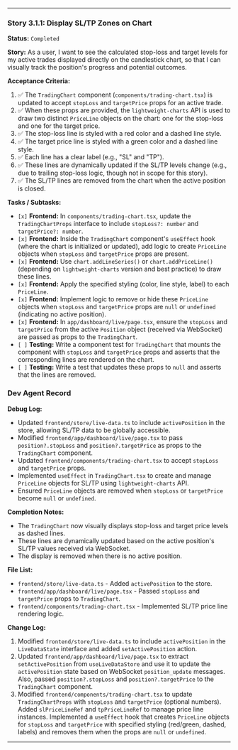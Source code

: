 ---

### **Story 3.1.1: Display SL/TP Zones on Chart**

**Status:** `Completed`

**Story:**
As a user, I want to see the calculated stop-loss and target levels for my active trades displayed directly on the candlestick chart, so that I can visually track the position's progress and potential outcomes.

**Acceptance Criteria:**
1.  ✅ The `TradingChart` component (`components/trading-chart.tsx`) is updated to accept `stopLoss` and `targetPrice` props for an active trade.
2.  ✅ When these props are provided, the `lightweight-charts` API is used to draw two distinct `PriceLine` objects on the chart: one for the stop-loss and one for the target price.
3.  ✅ The stop-loss line is styled with a red color and a dashed line style.
4.  ✅ The target price line is styled with a green color and a dashed line style.
5.  ✅ Each line has a clear label (e.g., "SL" and "TP").
6.  ✅ These lines are dynamically updated if the SL/TP levels change (e.g., due to trailing stop-loss logic, though not in scope for this story).
7.  ✅ The SL/TP lines are removed from the chart when the active position is closed.

**Tasks / Subtasks:**
-   `[x]` **Frontend:** In `components/trading-chart.tsx`, update the `TradingChartProps` interface to include `stopLoss?: number` and `targetPrice?: number`.
-   `[x]` **Frontend:** Inside the `TradingChart` component's `useEffect` hook (where the chart is initialized or updated), add logic to create `PriceLine` objects when `stopLoss` and `targetPrice` props are present.
-   `[x]` **Frontend:** Use `chart.addLineSeries()` or `chart.addPriceLine()` (depending on `lightweight-charts` version and best practice) to draw these lines.
-   `[x]` **Frontend:** Apply the specified styling (color, line style, label) to each `PriceLine`.
-   `[x]` **Frontend:** Implement logic to remove or hide these `PriceLine` objects when `stopLoss` and `targetPrice` props are `null` or `undefined` (indicating no active position).
-   `[x]` **Frontend:** In `app/dashboard/live/page.tsx`, ensure the `stopLoss` and `targetPrice` from the active `Position` object (received via WebSocket) are passed as props to the `TradingChart`.
-   `[ ]` **Testing:** Write a component test for `TradingChart` that mounts the component with `stopLoss` and `targetPrice` props and asserts that the corresponding lines are rendered on the chart.
-   `[ ]` **Testing:** Write a test that updates these props to `null` and asserts that the lines are removed.

### **Dev Agent Record**

**Debug Log:**
- Updated `frontend/store/live-data.ts` to include `activePosition` in the store, allowing SL/TP data to be globally accessible.
- Modified `frontend/app/dashboard/live/page.tsx` to pass `position?.stopLoss` and `position?.targetPrice` as props to the `TradingChart` component.
- Updated `frontend/components/trading-chart.tsx` to accept `stopLoss` and `targetPrice` props.
- Implemented `useEffect` in `TradingChart.tsx` to create and manage `PriceLine` objects for SL/TP using `lightweight-charts` API.
- Ensured `PriceLine` objects are removed when `stopLoss` or `targetPrice` become `null` or `undefined`.

**Completion Notes:**
- The `TradingChart` now visually displays stop-loss and target price levels as dashed lines.
- These lines are dynamically updated based on the active position's SL/TP values received via WebSocket.
- The display is removed when there is no active position.

**File List:**
- `frontend/store/live-data.ts` - Added `activePosition` to the store.
- `frontend/app/dashboard/live/page.tsx` - Passed `stopLoss` and `targetPrice` props to `TradingChart`.
- `frontend/components/trading-chart.tsx` - Implemented SL/TP price line rendering logic.

**Change Log:**
1.  Modified `frontend/store/live-data.ts` to include `activePosition` in the `LiveDataState` interface and added `setActivePosition` action.
2.  Updated `frontend/app/dashboard/live/page.tsx` to extract `setActivePosition` from `useLiveDataStore` and use it to update the `activePosition` state based on WebSocket `position_update` messages. Also, passed `position?.stopLoss` and `position?.targetPrice` to the `TradingChart` component.
3.  Modified `frontend/components/trading-chart.tsx` to update `TradingChartProps` with `stopLoss` and `targetPrice` (optional numbers). Added `slPriceLineRef` and `tpPriceLineRef` to manage price line instances. Implemented a `useEffect` hook that creates `PriceLine` objects for `stopLoss` and `targetPrice` with specified styling (red/green, dashed, labels) and removes them when the props are `null` or `undefined`.

---